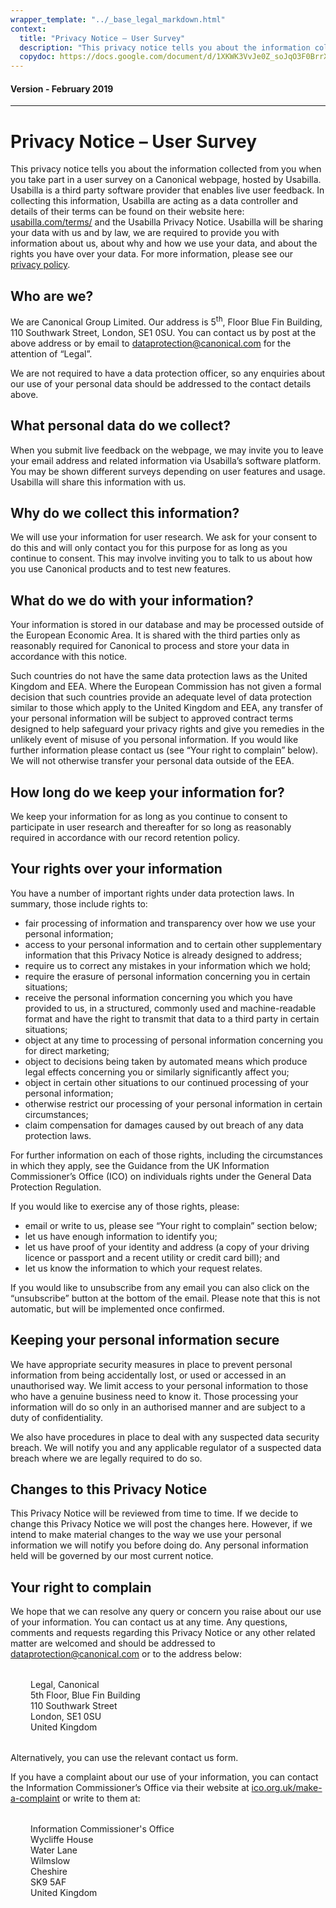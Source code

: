 ```yaml
---
wrapper_template: "../_base_legal_markdown.html"
context:
  title: "Privacy Notice – User Survey"
  description: "This privacy notice tells you about the information collected from you when you take part in a user survey on a Canonical webpage, hosted by Usabilla."
  copydoc: https://docs.google.com/document/d/1XKWK3VvJe0Z_soJqO3F0BrrXwlP9ZObYYKxA1hym7QU/edit
---
```

<h4 class="p-muted-heading">Version - February 2019</h4>
<hr style="margin-bottom: 2rem;" />

# Privacy Notice – User Survey  

This privacy notice tells you about the information collected from you when you take part in a user survey on a Canonical webpage, hosted by Usabilla. Usabilla is a third party software provider that enables live user feedback. In collecting this information, Usabilla are acting as a data controller and details of their terms can be found on their website here: [usabilla.com/terms/](https://usabilla.com/terms/)  and the Usabilla Privacy Notice. Usabilla will be sharing your data with us and by law, we are required to provide you with information about us, about why and how we use your data, and about the rights you have over your data. For more information, please see our [privacy policy](/legal/data-privacy).

## Who are we?

We are Canonical Group Limited. Our address is 5<sup>th</sup>, Floor Blue Fin Building, 110 Southwark Street, London, SE1 0SU. You can contact us by post at the above address or by email to [dataprotection@canonical.com](mailto:dataprotection@canonical.com) for the attention of “Legal”.

We are not required to have a data protection officer, so any enquiries about our use of your personal data should be addressed to the contact details above.

## What personal data do we collect?

When you submit live feedback on the webpage, we may invite you to leave your email address and related information via Usabilla’s software platform. You may be shown different surveys depending on user features and usage. Usabilla will share this information with us.

## Why do we collect this information?

We will use your information for user research. We ask for your consent to do this and will only contact you for this purpose for as long as you continue to consent. This may involve inviting you to talk to us about how you use Canonical products and to test new features.

## What do we do with your information?

Your information is stored in our database and may be processed outside of the European Economic Area. It is shared with the third parties only as reasonably required for Canonical to process and store your data in accordance with this notice.

Such countries do not have the same data protection laws as the United Kingdom and EEA. Where the European Commission has not given a formal decision that such countries provide an adequate level of data protection similar to those which apply to the United Kingdom and EEA, any transfer of your personal information will be subject to approved contract terms designed to help safeguard your privacy rights and give you remedies in the unlikely event of misuse of you personal information. If you would like further information please contact us (see “Your right to complain” below). We will not otherwise transfer your personal data outside of the EEA.

## How long do we keep your information for?

We keep your information for as long as you continue to consent to participate in user research and thereafter for so long as reasonably required in accordance with our record retention policy.

## Your rights over your information

You have a number of important rights under data protection laws. In summary, those include rights to:

- fair processing of information and transparency over how we use your personal information;
- access to your personal information and to certain other supplementary information that this Privacy Notice is already designed to address;
- require us to correct any mistakes in your information which we hold;
- require the erasure of personal information concerning you in certain situations;
- receive the personal information concerning you which you have provided to us, in a structured, commonly used and machine-readable format and have the right to transmit that data to a third party in certain situations;
- object at any time to processing of personal information concerning you for direct marketing;
- object to decisions being taken by automated means which produce legal effects concerning you or similarly significantly affect you;
- object in certain other situations to our continued processing of your personal information;
- otherwise restrict our processing of your personal information in certain circumstances;
- claim compensation for damages caused by out breach of any data protection laws.

For further information on each of those rights, including the circumstances in which they apply, see the Guidance from the UK Information Commissioner’s Office (ICO) on individuals rights under the General Data Protection Regulation.

If you would like to exercise any of those rights, please:

- email or write to us, please see “Your right to complain” section below;
- let us have enough information to identify you;
- let us have proof of your identity and address (a copy of your driving licence or passport and a recent utility or credit card bill); and
- let us know the information to which your request relates.

If you would like to unsubscribe from any email you can also click on the “unsubscribe” button at the bottom of the email. Please note that this is not automatic, but will be implemented once confirmed.

## Keeping your personal information secure

We have appropriate security measures in place to prevent personal information from being accidentally lost, or used or accessed in an unauthorised way. We limit access to your personal information to those who have a genuine business need to know it. Those processing your information will do so only in an authorised manner and are subject to a duty of confidentiality.

We also have procedures in place to deal with any suspected data security breach. We will notify you and any applicable regulator of a suspected data breach where we are legally required to do so.

## Changes to this Privacy Notice

This Privacy Notice will be reviewed from time to time. If we decide to change this Privacy Notice we will post the changes here. However, if we intend to make material changes to the way we use your personal information we will notify you before doing do. Any personal information held will be governed by our most current notice.

## Your right to complain

We hope that we can resolve any query or concern you raise about our use of your information. You can contact us at any time. Any questions, comments and requests regarding this Privacy Notice or any other related matter are welcomed and should be addressed to [dataprotection@canonical.com](mailto:dataprotection@canonical.com) or to the address below:

<div style="margin:2rem;">
Legal, Canonical<br />
5th Floor, Blue Fin Building<br />
110 Southwark Street<br />
London, SE1 0SU<br />
United Kingdom
</div>

Alternatively, you can use the relevant contact us form.

If you have a complaint about our use of your information, you can contact the Information Commissioner’s Office via their website at [ico.org.uk/make-a-complaint](https://ico.org.uk/make-a-complaint/) or write to them at:

<div style="margin:2rem;">
Information Commissioner's Office<br />
Wycliffe House<br />
Water Lane<br />Wilmslow<br />
Cheshire<br />
SK9 5AF<br />
United Kingdom
</div>
